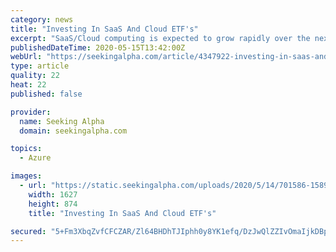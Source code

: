 ```yaml
---
category: news
title: "Investing In SaaS And Cloud ETF's"
excerpt: "SaaS/Cloud computing is expected to grow rapidly over the next 5 years. Individual investors can use sector ETF's in order to mitigate company specific risks an"
publishedDateTime: 2020-05-15T13:42:00Z
webUrl: "https://seekingalpha.com/article/4347922-investing-in-saas-and-cloud-etfs"
type: article
quality: 22
heat: 22
published: false

provider:
  name: Seeking Alpha
  domain: seekingalpha.com

topics:
  - Azure

images:
  - url: "https://static.seekingalpha.com/uploads/2020/5/14/701586-158947235792217_origin.png"
    width: 1627
    height: 874
    title: "Investing In SaaS And Cloud ETF's"

secured: "5+Fm3XbqZvfCFCZAR/Zl64BHDhTJIphh0y8YK1efq/DzJwQlZZIvOmaIjkDBpO+8Bihd43Irhp0fCR2+d1QdHI7hbN1Ac8dW2gBOgWL8LmXastLaieKSr5tO1VViZwxhIfj2kCcaTvaPYYsKl0kGWyhrmZ2pAzXl+Jrisr2R8BDC8jARWzETN40yzFLYfGPaV92EMUHGrBJdQO2gDwwTbB7ynf1azByJoR5Ro3GQkL3l4/Ew4lyw9pG+UyU13/tnvyEdlNerl2/xMRmOy1ued3zlS1JfKHyPXc85iI6WI+GrPVJGuwHWzC7/AuSlE3aaJiM3cPgQHddD3uiLQjNZ2lxmM6v2wjTdcX2R3/Wm+CnYgjVzgwwbFh+n6Tk7HBsleK9X0vokrRIktgwGgkhnuarJ9E6lz41GiTbY0cVFM3nP3ZV0V3oCiYA22b9A2+cuJZVWF7DghOrzX4B4RluQKvzrKTJ/64A7733YC8e0Kzo=;aylMCw4Z7TEmsgH5Gkc24A=="
---
```


